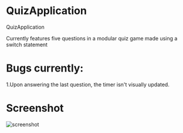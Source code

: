 # QuizApplication
 QuizApplication

Currently features five questions in a modular quiz game made using a switch statement
# Bugs currently: 
1.Upon answering the last question, the timer isn't visually updated.              


# Screenshot
![screenshot](https://user-images.githubusercontent.com/51461957/138620528-999b37cf-b0d2-4ca1-a589-1a5165bb9051.JPG)
